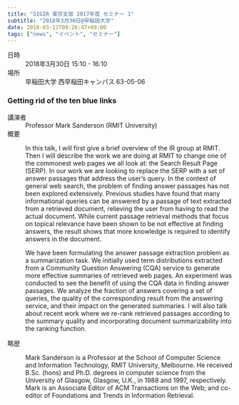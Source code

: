```yaml
---
title: "SIGIR 東京支部 2017年度 セミナー 1"
subtitle: "2018年3月30日@早稲田大学"
date: 2018-03-12T09:26:47+09:00
tags: ["news", "イベント", "セミナー"]
---
```


<dl>
    <dt>日時</dt>
    <dd>2018年3月30日 15:10 - 16:10</dd>
    <dt>場所</dt>
    <dd>早稲田大学 西早稲田キャンパス 63-05-06</dd>
</dl>

### Getting rid of the ten blue links
<dl>
    <dt>講演者</dt>
    <dd>Professor Mark Sanderson (RMIT University)</dd>
    <dt>概要</dt>
    <dd>
    <p>In this talk, I will first give a brief overview of the IR group at
    RMIT. Then I will describe the work we are doing at RMIT to change one of
    the commonest web pages we all look at: the Search Result Page (SERP). In
    our work we are looking to replace the SERP with a set of answer passages
    that address the user’s query. In the context of general web search, the
    problem of finding answer passages has not been explored extensively.
    Previous studies have found that many informational queries can be answered
    by a passage of text extracted from a retrieved document, relieving the
    user from having to read the actual document. While current passage
    retrieval methods that focus on topical relevance have been shown to be not
    effective at finding answers, the result shows that more knowledge is
    required to identify answers in the document.</p>
    <p>We have been formulating the answer passage extraction problem as a
    summarization task. We initially used term distributions extracted from a
    Community Question Answering (CQA) service to generate more effective
    summaries of retrieved web pages. An experiment was conducted to see the
    benefit of using the CQA data in finding answer passages. We analyze the
    fraction of answers covering a set of queries, the quality of the
    corresponding result from the answering service, and their impact on the
    generated summaries. I will also talk about recent work where we re-rank
    retrieved passages according to the summary quality and incorporating
    document summarizability into the ranking function.</p>
    </dd>
    <dt>略歴</dt>
    <dd>
    <p>Mark Sanderson is a Professor at the School of Computer Science and
    Information Technology, RMIT University, Melbourne. He received B.Sc.
    (hons) and Ph.D. degrees in computer science from the University of
    Glasgow, Glasgow, U.K., in 1988 and 1997, respectively. Mark is an
    Associate Editor of ACM Transactions on the Web; and co-editor of
    Foundations and Trends in Information Retrieval.</p>
    </dd>
</dl>
